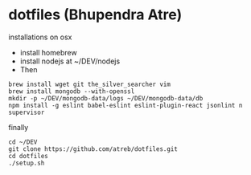 # dotfiles (Bhupendra Atre)

installations on osx

- install homebrew
- install nodejs at ~/DEV/nodejs
- Then
```
brew install wget git the_silver_searcher vim
brew install mongodb --with-openssl
mkdir -p ~/DEV/mongodb-data/logs ~/DEV/mongodb-data/db
npm install -g eslint babel-eslint eslint-plugin-react jsonlint n supervisor
```

finally
```
cd ~/DEV
git clone https://github.com/atreb/dotfiles.git
cd dotfiles
./setup.sh
```
